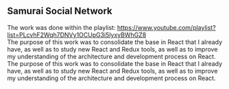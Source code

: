 ## Samurai Social Network
The work was done within the playlist: https://www.youtube.com/playlist?list=PLcvhF2Wqh7DNVy1OCUpG3i5lyxyBWhGZ8<br/>
The purpose of this work was to consolidate the base in React that I already have, as well as to study new React and Redux tools, as well as to improve my understanding of the architecture and development process on React.
The purpose of this work was to consolidate the base in React that I already have, as well as to study new React and Redux tools, as well as to improve my understanding of the architecture and development process on React.

